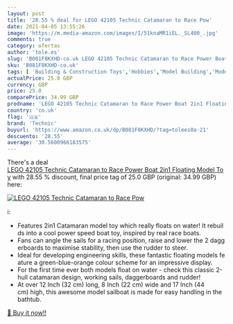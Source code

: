 ```yaml
---
layout: post
title: '28.55 % deal for LEGO 42105 Technic Catamaran to Race Pow'
date: 2021-04-05 13:55:26
image: 'https://m.media-amazon.com/images/I/51knaMR1iEL._SL400_.jpg'
comments: true
category: ofertas
author: 'tole.es'
slug: 'B081F8KXHD-co.uk LEGO 42105 Technic Catamaran to Race Power Boat 2in1...'
sku: 'B081F8KXHD-co.uk'
tags: [ 'Building & Construction Toys','Hobbies','Model Building','Model Building Kits','Toy Types','Toys & Games','Toys Store','Watercraft Model Building Kits','lego','technic', ]
actualPrice: 25.0 GBP
currency: GBP
price: 25.0
comparePrice: 34.99 GBP
prodname: 'LEGO 42105 Technic Catamaran to Race Power Boat 2in1 Floating Model Toy'
country: 'co.uk'
flag: '🇬🇧'
brand: 'Technic'
buyurl: 'https://www.amazon.co.uk/dp/B081F8KXHD/?tag=tolees0a-21'
descuento: '28.55'
average: '30.5600966183575'
---
```


There's a deal [LEGO 42105 Technic Catamaran to Race Power Boat 2in1 Floating Model Toy](https://www.amazon.co.uk/dp/B081F8KXHD/?tag=tolees0a-21)  with  28.55 % discount, final price tag of  25.0 GBP (original: 34.99 GBP) here:

[![LEGO 42105 Technic Catamaran to Race Pow](https://m.media-amazon.com/images/I/51knaMR1iEL._SL400_.jpg)](https://www.amazon.co.uk/dp/B081F8KXHD/?tag=tolees0a-21)

ℹ️:

- Features 2in1 Catamaran model toy which really floats on water! It rebuilds into a cool power speed boat toy, inspired by real race boats.
- Fans can angle the sails for a racing position, raise and lower the 2 daggerboards to maximise stability, then use the rudder to steer.
- Ideal for developing engineering skills, these fantastic floating models feature a green-blue-orange colour scheme for an impressive display.
- For the first time ever both models float on water - check this classic 2-hull catamaran design, working sails, daggerboards and rudder!
- At over 12 Inch (32 cm) long, 8 Inch (22 cm) wide and 17 Inch (44 cm) high, this awesome model sailboat is made for easy handling in the bathtub.

[🛒 Buy it now!!](https://www.amazon.co.uk/dp/B081F8KXHD/?tag=tolees0a-21)
